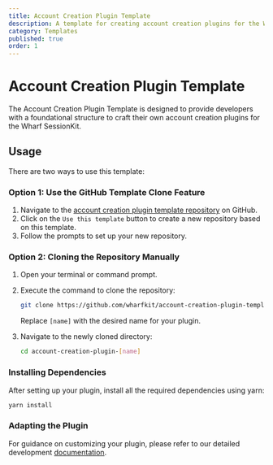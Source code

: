 ```yaml
---
title: Account Creation Plugin Template
description: A template for creating account creation plugins for the Wharf SessionKit.
category: Templates
published: true
order: 1
---
```


# Account Creation Plugin Template

The Account Creation Plugin Template is designed to provide developers with a foundational structure to craft their own account creation plugins for the Wharf SessionKit.

## Usage

There are two ways to use this template:

### Option 1: Use the GitHub Template Clone Feature
   1. Navigate to the [account creation plugin template repository](https://github.com/wharfkit/account-creation-plugin-template) on GitHub.
   2. Click on the `Use this template` button to create a new repository based on this template.
   3. Follow the prompts to set up your new repository.

### Option 2: Cloning the Repository Manually
   1. Open your terminal or command prompt.
   2. Execute the command to clone the repository:
      ```bash
      git clone https://github.com/wharfkit/account-creation-plugin-template.git account-creation-plugin-[name]
      ```
      Replace `[name]` with the desired name for your plugin.

   3. Navigate to the newly cloned directory:
      ```bash
      cd account-creation-plugin-[name]
      ```

### Installing Dependencies

After setting up your plugin, install all the required dependencies using yarn:

```bash
yarn install
```

### Adapting the Plugin

For guidance on customizing your plugin, please refer to our detailed development [documentation](/docs/session-kit/plugin-account-creation).
